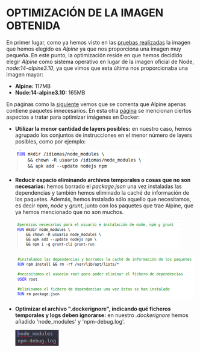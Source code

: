 # OPTIMIZACIÓN DE LA IMAGEN OBTENIDA
En primer lugar, como ya hemos visto en las [pruebas realizadas](https://github.com/irenecj/proyecto-idiomas/blob/master/docs/docker/pruebas-docker.md) la imagen que hemos elegido es *Alpine* ya que nos proporciona una imagen muy pequeña.
En este punto, la optimización reside en que hemos decidido elegir *Alpine* como sistema operativo en lugar de la imagen oficial de Node, *node:14-alpine3.10*, ya que vimos que esta última nos proporcionaba una imagen mayor:
- **Alpine:** 117MB
- **Node:14-alpine3.10:** 165MB

En páginas como la [siguiente](https://picodotdev.github.io/blog-bitix/2017/04/imagenes-de-docker-con-alpine-linux/) vemos que se comenta que Alpine apenas contiene paquetes innecesarios.
En esta otra [página]() se mencionan ciertos aspectos a tratar para optimizar imágenes en Docker:
- **Utilizar la menor cantidad de layers posibles:** en nuestro caso, hemos agrupado los conjuntos de instrucciones en el menor número de layers posibles, como por ejemplo:

  ![](../imagenes/ejemplo-layers.png)
- **Reducir espacio eliminando archivos temporales o cosas que no son necesarias:** hemos borrado el *package.json* una vez instaladas las dependencias y también hemos eliminado la caché de información de los paquetes. Además, hemos instalado sólo aquello que necesitamos, es decir *npm*, *node* y *grunt*, junto con los paquetes que trae Alpine, que ya hemos mencionado que no son muchos.

  ![](../imagenes/instalado-necesario.png)

  ![](../imagenes/innecesario-borrado.png)
- **Optimizar el archivo ".dockerignore", indicando qué ficheros temporales y logs deben ignorarse:** en nuestro *.dockerignore* hemos añadido 'node_modules' y 'npm-debug.log'.

  ![](../imagenes/ignore.png)
